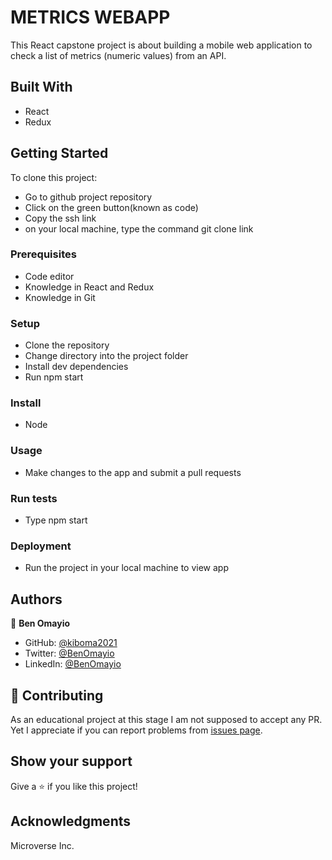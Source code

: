 # METRICS WEBAPP

This React capstone project is about building a mobile web application to check a list of metrics (numeric values) from an API.

## Built With

- React
- Redux

## Getting Started

To clone this project:
- Go to github project repository
- Click on the green button(known as code)
- Copy the ssh link
- on your local machine, type the command git clone link


### Prerequisites
- Code editor
- Knowledge in React and Redux
- Knowledge in Git

### Setup
- Clone the repository
- Change directory into the project folder
- Install dev dependencies
- Run npm start

### Install
- Node

### Usage
- Make changes to the app and submit a pull requests

### Run tests
- Type npm start

### Deployment
- Run the project in your local machine to view app


## Authors

👤 **Ben Omayio**

- GitHub: [@kiboma2021](https://github.com/kiboma2021)
- Twitter: [@BenOmayio](https://twitter.com/omayiobenj)
- LinkedIn: [@BenOmayio](https://www.linkedin.com/in/ben-omayio-74622469/)


## 🤝 Contributing

As an educational project at this stage I am not supposed to accept any PR. Yet I appreciate if you can report problems from [issues page](../../issues/).

## Show your support

Give a ⭐️ if you like this project!

## Acknowledgments
Microverse Inc.